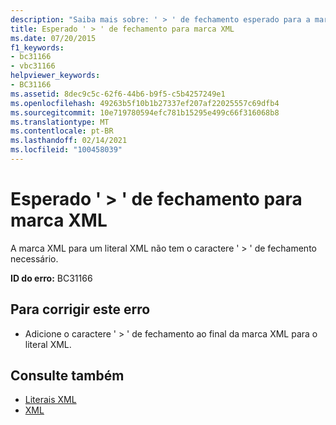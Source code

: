 ```yaml
---
description: "Saiba mais sobre: ' > ' de fechamento esperado para a marca XML"
title: Esperado ' > ' de fechamento para marca XML
ms.date: 07/20/2015
f1_keywords:
- bc31166
- vbc31166
helpviewer_keywords:
- BC31166
ms.assetid: 8dec9c5c-62f6-44b6-b9f5-c5b4257249e1
ms.openlocfilehash: 49263b5f10b1b27337ef207af22025557c69dfb4
ms.sourcegitcommit: 10e719780594efc781b15295e499c66f316068b8
ms.translationtype: MT
ms.contentlocale: pt-BR
ms.lasthandoff: 02/14/2021
ms.locfileid: "100458039"
---
```

# <a name="expected-closing--for-xml-tag"></a>Esperado ' > ' de fechamento para marca XML

A marca XML para um literal XML não tem o caractere ' > ' de fechamento necessário.  
  
 **ID do erro:** BC31166  
  
## <a name="to-correct-this-error"></a>Para corrigir este erro  
  
- Adicione o caractere ' > ' de fechamento ao final da marca XML para o literal XML.  
  
## <a name="see-also"></a>Consulte também

- [Literais XML](../language-reference/xml-literals/index.md)
- [XML](../programming-guide/language-features/xml/index.md)

